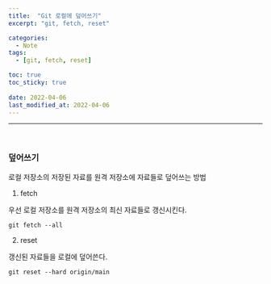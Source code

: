 ```yaml
---
title:  "Git 로컬에 덮어쓰기"
excerpt: "git, fetch, reset"

categories:
  - Note
tags:
  - [git, fetch, reset]

toc: true
toc_sticky: true
 
date: 2022-04-06
last_modified_at: 2022-04-06
---  
```


***

<br>

### 덮어쓰기

로컬 저장소의 저장된 자료를 원격 저장소에 자료들로 덮어쓰는 방법

1. fetch

  우선 로컬 저장소를 원격 저장소의 최신 자료들로 갱신시킨다.

  ```git
  git fetch --all
  ```

2. reset

  갱신된 자료들을 로컬에 덮어쓴다.

  ```git
  git reset --hard origin/main
  ```

  